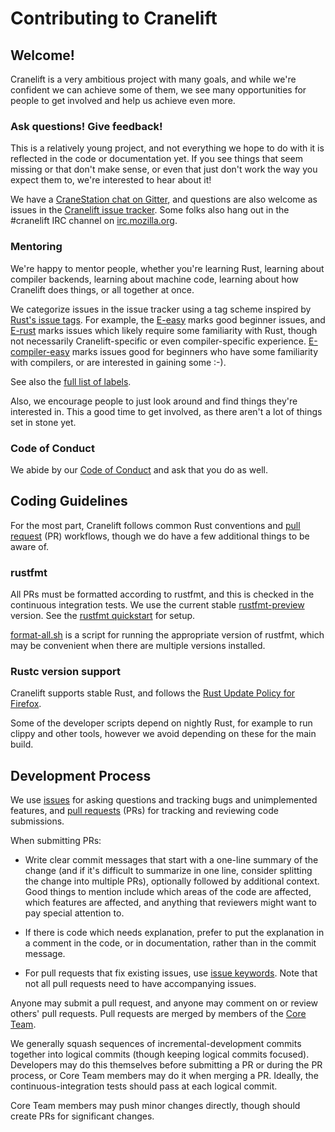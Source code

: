 # Contributing to Cranelift

## Welcome!

Cranelift is a very ambitious project with many goals, and while we're
confident we can achieve some of them, we see many opportunities for people
to get involved and help us achieve even more.

### Ask questions! Give feedback!

This is a relatively young project, and not everything we hope to do with it
is reflected in the code or documentation yet. If you see things that seem
missing or that don't make sense, or even that just don't work the way you
expect them to, we're interested to hear about it!

We have a [CraneStation chat on Gitter], and questions are also welcome as issues
in the [Cranelift issue tracker]. Some folks also hang out in the #cranelift
IRC channel on [irc.mozilla.org].

[CraneStation chat on Gitter]: https://gitter.im/CraneStation/Lobby
[Cranelift issue tracker]: https://github.com/CraneStation/cranelift/issues/new
[irc.mozilla.org]: https://wiki.mozilla.org/IRC

### Mentoring

We're happy to mentor people, whether you're learning Rust, learning about
compiler backends, learning about machine code, learning about how Cranelift
does things, or all together at once.

We categorize issues in the issue tracker using a tag scheme inspired by
[Rust's issue tags]. For example, the [E-easy] marks good beginner issues,
and [E-rust] marks issues which likely require some familiarity with Rust,
though not necessarily Cranelift-specific or even compiler-specific
experience. [E-compiler-easy] marks issues good for beginners who have
some familiarity with compilers, or are interested in gaining some :-).

See also the [full list of labels].

Also, we encourage people to just look around and find things they're
interested in. This a good time to get involved, as there aren't a lot of
things set in stone yet.

[Rust's issue tags]: https://github.com/rust-lang/rust/blob/master/CONTRIBUTING.md#issue-triage
[E-easy]: https://github.com/CraneStation/cranelift/labels/E-easy
[E-rust]: https://github.com/CraneStation/cranelift/labels/E-rust
[E-compiler-easy]: https://github.com/CraneStation/cranelift/labels/E-compiler-easy
[full list of labels]: https://github.com/CraneStation/cranelift/labels

### Code of Conduct

We abide by our [Code of Conduct] and ask that you do as well.

[Code of Conduct]: CODE_OF_CONDUCT.md

## Coding Guidelines

For the most part, Cranelift follows common Rust conventions and
[pull request] (PR) workflows, though we do have a few additional things to
be aware of.

[pull request]: https://help.github.com/articles/about-pull-requests/

### rustfmt

All PRs must be formatted according to rustfmt, and this is checked in the
continuous integration tests. We use the current stable [rustfmt-preview]
version. See the [rustfmt quickstart] for setup.

[format-all.sh] is a script for running the appropriate version of rustfmt,
which may be convenient when there are multiple versions installed.

[rustfmt-preview]: https://github.com/rust-lang-nursery/rustfmt
[rustfmt quickstart]: https://github.com/rust-lang-nursery/rustfmt#quick-start
[format-all.sh]: https://github.com/CraneStation/cranelift/blob/master/format-all.sh

### Rustc version support

Cranelift supports stable Rust, and follows the
[Rust Update Policy for Firefox].

Some of the developer scripts depend on nightly Rust, for example to run
clippy and other tools, however we avoid depending on these for the main
build.

[Rust Update Policy for Firefox]: https://wiki.mozilla.org/Rust_Update_Policy_for_Firefox#Schedule

## Development Process

We use [issues] for asking questions and tracking bugs and unimplemented
features, and [pull requests] (PRs) for tracking and reviewing code
submissions.

When submitting PRs:

 - Write clear commit messages that start with a one-line summary of the
   change (and if it's difficult to summarize in one line, consider
   splitting the change into multiple PRs), optionally followed by
   additional context. Good things to mention include which areas of the
   code are affected, which features are affected, and anything that
   reviewers might want to pay special attention to.

 - If there is code which needs explanation, prefer to put the explanation in
   a comment in the code, or in documentation, rather than in the commit
   message.

 - For pull requests that fix existing issues, use [issue keywords]. Note that
   not all pull requests need to have accompanying issues.

Anyone may submit a pull request, and anyone may comment on or review others'
pull requests. Pull requests are merged by members of the [Core Team].

We generally squash sequences of incremental-development commits together into
logical commits (though keeping logical commits focused). Developers may do
this themselves before submitting a PR or during the PR process, or Core Team
members may do it when merging a PR. Ideally, the continuous-integration tests
should pass at each logical commit.

Core Team members may push minor changes directly, though should create PRs
for significant changes.

[issues]: https://guides.github.com/features/issues/
[pull requests]: https://help.github.com/articles/about-pull-requests/
[issue keywords]: https://help.github.com/articles/closing-issues-using-keywords/
[Core Team]: https://github.com/orgs/CraneStation/people/
